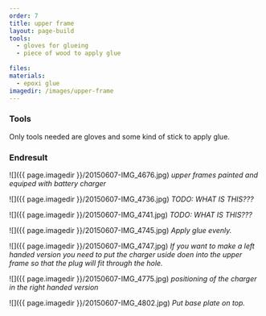 ```yaml
---
order: 7
title: upper frame
layout: page-build
tools:
  - gloves for glueing
  - piece of wood to apply glue
 
files:
materials:
  - epoxi glue
imagedir: /images/upper-frame
---
```



### Tools
Only tools needed are gloves and some kind of stick to apply glue.



### Endresult
![]({{ page.imagedir }}/20150607-IMG_4676.jpg)
*upper frames painted and equiped with battery charger*

![]({{ page.imagedir }}/20150607-IMG_4736.jpg)
*TODO: WHAT IS THIS???*

![]({{ page.imagedir }}/20150607-IMG_4741.jpg)
*TODO: WHAT IS THIS???*

![]({{ page.imagedir }}/20150607-IMG_4745.jpg)
*Apply glue evenly.*

![]({{ page.imagedir }}/20150607-IMG_4747.jpg)
*If you want to make a left handed version you need to put the charger uside doen into the upper frame so that the plug will fit through the hole.*

![]({{ page.imagedir }}/20150607-IMG_4775.jpg)
*positioning of the charger in the right handed version*

![]({{ page.imagedir }}/20150607-IMG_4802.jpg)
*Put base plate on top.*